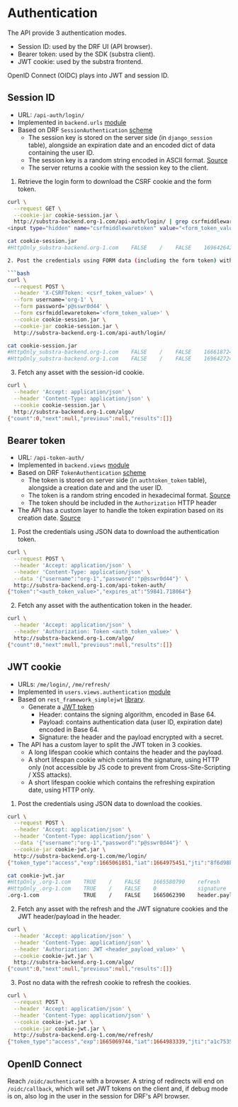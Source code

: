 # Authentication

The API provide 3 authentication modes.
- Session ID: used by the DRF UI (API browser).
- Bearer token: used by the SDK (substra client).
- JWT cookie: used by the substra frontend.

OpenID Connect (OIDC) plays into JWT and session ID.

## Session ID

- URL: `/api-auth/login/`
- Implemented in `backend.urls` [module](../backend/backend/url.py)
- Based on DRF `SessionAuthentication` [scheme](https://www.django-rest-framework.org/api-guide/authentication/#sessionauthentication)
  * The session key is stored on the server side (in `django_session` table), alongside an expiration date and an encoded dict of data containing the user ID.
  * The session key is a random string encoded in ASCII format. [Source](https://docs.djangoproject.com/fr/4.1/topics/http/sessions)
  * The server returns a cookie with the session key to the client.

1. Retrieve the login form to download the CSRF cookie and the form token.

```bash
curl \
  --request GET \
  --cookie-jar cookie-session.jar \
  http://substra-backend.org-1.com/api-auth/login/ | grep csrfmiddlewaretoken
<input type="hidden" name="csrfmiddlewaretoken" value="<form_token_value>">

cat cookie-session.jar
#HttpOnly_substra-backend.org-1.com    FALSE    /    FALSE    1696426424    csrftoken    <csrf_token_value>

2. Post the credentials using FORM data (including the form token) with the CSRF token in the header and the CSRF cookie.

```bash
curl \
  --request POST \
  --header 'X-CSRFToken: <csrf_token_value>' \
  --form username='org-1' \
  --form password='p@sswr0d44' \
  --form csrfmiddlewaretoken='<form_token_value>' \
  --cookie cookie-session.jar \
  --cookie-jar cookie-session.jar \
  http://substra-backend.org-1.com/api-auth/login/

cat cookie-session.jar
#HttpOnly_substra-backend.org-1.com    FALSE    /    FALSE    1666187244    sessionid    <session_id_value>
#HttpOnly_substra-backend.org-1.com    FALSE    /    FALSE    1696427244    csrftoken    <csrf_token_value>
```

3. Fetch any asset with the session-id cookie.

```bash
curl \
  --header 'Accept: application/json' \
  --header 'Content-Type: application/json' \
  --cookie cookie-session.jar \
  http://substra-backend.org-1.com/algo/
{"count":0,"next":null,"previous":null,"results":[]}
```

## Bearer token

- URL: `/api-token-auth/`
- Implemented in `backend.views` [module](../backend/backend/views.py)
- Based on DRF `TokenAuthentication` [scheme](https://www.django-rest-framework.org/api-guide/authentication/#tokenauthentication)
  * The token is stored on server side (in `authtoken_token` table), alongside a creation date and and the user ID.
  * The token is a random string encoded in hexadecimal format. [Source](https://github.com/encode/django-rest-framework/blob/master/rest_framework/authtoken/models.py)
  * The token should be included in the `Authorization` HTTP header
- The API has a custom layer to handle the token expiration based on its creation date. [Source](../libs/expiry_token_authentication.py)

1. Post the credentials using JSON data to download the authentication token.

```bash
curl \
  --request POST \
  --header 'Accept: application/json' \
  --header 'Content-Type: application/json' \
  --data '{"username":"org-1","password":"p@sswr0d44"}' \
  http://substra-backend.org-1.com/api-token-auth/
{"token":"<auth_token_value>","expires_at":"59841.718064"}
```

2. Fetch any asset with the authentication token in the header.

```bash
curl \
  --header 'Accept: application/json' \
  --header 'Authorization: Token <auth_token_value>' \
  http://substra-backend.org-1.com/algo/
{"count":0,"next":null,"previous":null,"results":[]}
```

## JWT cookie

- URLs: `/me/login/`, `/me/refresh/`
- Implemented in `users.views.authentication` [module](../backend/users/views/authentication.py)
- Based on `rest_framework_simplejwt` [library](https://django-rest-framework-simplejwt.readthedocs.io/en/latest/index.html).
  * Generate a [JWT token](https://jwt.io/introduction)
    - Header: contains the signing algorithm, encoded in Base 64.
    - Payload: contains authentication data (user ID, expiration date) encoded in Base 64.
    - Signature: the header and the payload encrypted with a secret.
- The API has a custom layer to split the JWT token in 3 cookies.
  * A long lifespan cookie which contains the header and the payload.
  * A short lifespan cookie which contains the signature, using HTTP only (not accessible by JS code to prevent from Cross-Site-Scripting / XSS attacks).
  * A short lifespan cookie which contains the refreshing expiration date, using HTTP only.

1. Post the credentials using JSON data to download the cookies.

```bash
curl \
  --request POST \
  --header 'Accept: application/json' \
  --header 'Content-Type: application/json' \
  --data '{"username":"org-1","password":"p@sswr0d44"}' \
  --cookie-jar cookie-jwt.jar \
  http://substra-backend.org-1.com/me/login/
{"token_type":"access","exp":1665061851,"iat":1664975451,"jti":"8f6d98b667024db59dcc55f923db8d22","user_id":1}

cat cookie-jwt.jar
#HttpOnly_.org-1.com    TRUE    /    FALSE    1665580790    refresh           <refresh_value>
#HttpOnly_.org-1.com    TRUE    /    FALSE    0             signature         <signature_value>
.org-1.com              TRUE    /    FALSE    1665062390    header.payload    <header_payload_value>
```

2. Fetch any asset with the refresh and the JWT signature cookies and the JWT header/payload in the header.

```bash
curl \
  --header 'Accept: application/json' \
  --header 'Content-Type: application/json' \
  --header 'Authorization: JWT <header_payload_value>' \
  --cookie cookie-jwt.jar \
  http://substra-backend.org-1.com/algo/
{"count":0,"next":null,"previous":null,"results":[]}
```

3. Post no data with the refresh cookie to refresh the cookies.

```bash
curl \
  --request POST \
  --header 'Accept: application/json' \
  --header 'Content-Type: application/json' \
  --cookie cookie-jwt.jar \
  --cookie-jar cookie-jwt.jar \
  http://substra-backend.org-1.com/me/refresh/
{"token_type":"access","exp":1665069744,"iat":1664983339,"jti":"a1c7535880a64f6b864673bd6ee8fec0","user_id":1}
```

## OpenID Connect

Reach `/oidc/authenticate` with a browser. A string of redirects will end on `/oidc/callback`, which will set JWT tokens on the client and, if debug mode is on, also log in the user in the session for DRF's API browser.